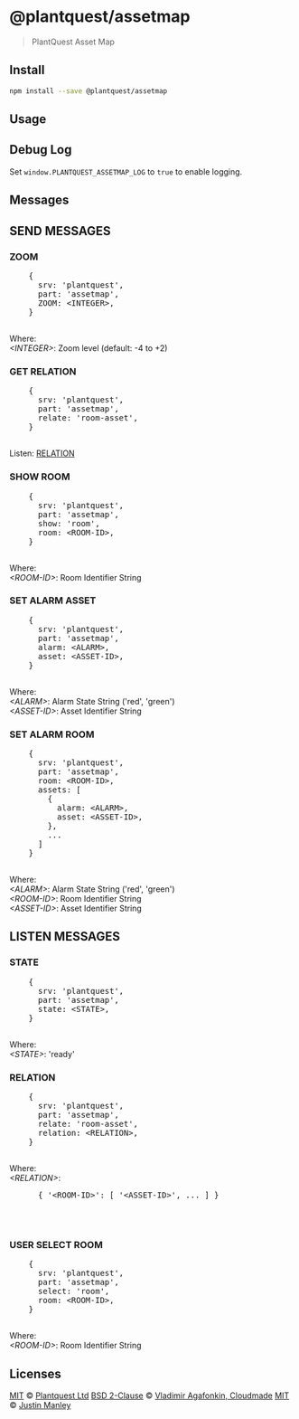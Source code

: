 # @plantquest/assetmap

> PlantQuest Asset Map

## Install

```bash
npm install --save @plantquest/assetmap
```

## Usage



## Debug Log

Set `window.PLANTQUEST_ASSETMAP_LOG` to `true` to enable logging.


## Messages

  <h2>SEND MESSAGES</h2>

  <h3>ZOOM</h3>
  <pre>
    {
      srv: 'plantquest',
      part: 'assetmap',
      ZOOM: &lt;INTEGER&gt;,     
    }
  </pre>
  <p>Where:<br>
    <i>&lt;INTEGER&gt;</i>: Zoom level (default: -4 to +2)<br>
  </p>


  <h3>GET RELATION</h3>
  <pre>
    {
      srv: 'plantquest',
      part: 'assetmap',
      relate: 'room-asset',
    }
  </pre>
  <p>Listen: <a href="#listen-relation">RELATION</a><br>
  </p>


  <h3>SHOW ROOM</h3>
  <pre>
    {
      srv: 'plantquest',
      part: 'assetmap',
      show: 'room',
      room: &lt;ROOM-ID&gt;,     
    }
  </pre>
  <p>Where:<br>
    <i>&lt;ROOM-ID&gt;</i>: Room Identifier String<br>
  </p>


  <h3>SET ALARM ASSET</h3>
  <pre>
    {
      srv: 'plantquest',
      part: 'assetmap',
      alarm: &lt;ALARM&gt;,
      asset: &lt;ASSET-ID&gt;,     
    }
  </pre>
  <p>Where:<br>
    <i>&lt;ALARM&gt;</i>: Alarm State String ('red', 'green')<br>
    <i>&lt;ASSET-ID&gt;</i>: Asset Identifier String<br>
  </p>


  <h3>SET ALARM ROOM</h3>
  <pre>
    {
      srv: 'plantquest',
      part: 'assetmap',
      room: &lt;ROOM-ID&gt;,
      assets: [
        {
          alarm: &lt;ALARM&gt;,
          asset: &lt;ASSET-ID&gt;,     
        },
        ...
      ]
    }
  </pre>
  <p>Where:<br>
    <i>&lt;ALARM&gt;</i>: Alarm State String ('red', 'green')<br>
    <i>&lt;ROOM-ID&gt;</i>: Room Identifier String<br>
    <i>&lt;ASSET-ID&gt;</i>: Asset Identifier String<br>
  </p>

  
  
  <h2>LISTEN MESSAGES</h2>
   
  <h3>STATE</h3>
  <pre>
    {
      srv: 'plantquest',
      part: 'assetmap',
      state: &lt;STATE&gt;,
    }
  </pre>
  <p>Where:<br>
    <i>&lt;STATE&gt;</i>: 'ready'<br>
  </p>


  <a name="listen-relation"></a>
  <h3>RELATION</h3>
  <pre>
    {
      srv: 'plantquest',
      part: 'assetmap',
      relate: 'room-asset',
      relation: &lt;RELATION&gt;,
    }
  </pre>
  <p>Where:<br>
    <i>&lt;RELATION&gt;</i>:
    <pre>
      { '&lt;ROOM-ID&gt;': [ '&lt;ASSET-ID&gt;', ... ] }
    </pre>
    <br>
  </p>


  <h3>USER SELECT ROOM</h3>
  <pre>
    {
      srv: 'plantquest',
      part: 'assetmap',
      select: 'room',
      room: &lt;ROOM-ID&gt;,     
    }
  </pre>
  <p>Where:<br>
    <i>&lt;ROOM-ID&gt;</i>: Room Identifier String<br>
  </p>



## Licenses

[MIT](LICENSE) © [Plantquest Ltd](https://plantquest.com)
[BSD 2-Clause](LEAFLET-LICENSE) © [Vladimir Agafonkin, Cloudmade](https://leafletjs.com/)
[MIT](LICENSE) © [Justin Manley](https://github.com/Leaflet/Leaflet.toolbar)

